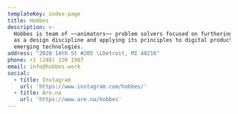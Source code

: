 ```yaml
---
templateKey: index-page
title: Hobbes
description: >-
  Hobbes is team of ~~animators~~ problem solvers focused on furthering Motion
  as a design discipline and applying its principles to digital products and
  emerging technologies.
address: "2020 14th St #205 \LDetroit, MI 48216"
phone: +1 (248) 320 1907
email: info@hobbes.work
social:
  - title: Instagram
    url: 'https://www.instagram.com/hobbes/'
  - title: Are.na
    url: 'https://www.are.na/hobbes'
---
```


